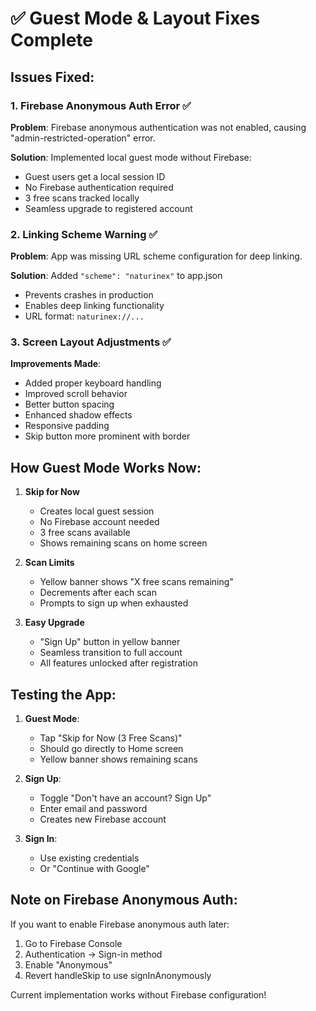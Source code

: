 # ✅ Guest Mode & Layout Fixes Complete

## Issues Fixed:

### 1. Firebase Anonymous Auth Error ✅
**Problem**: Firebase anonymous authentication was not enabled, causing "admin-restricted-operation" error.

**Solution**: Implemented local guest mode without Firebase:
- Guest users get a local session ID
- No Firebase authentication required
- 3 free scans tracked locally
- Seamless upgrade to registered account

### 2. Linking Scheme Warning ✅
**Problem**: App was missing URL scheme configuration for deep linking.

**Solution**: Added `"scheme": "naturinex"` to app.json
- Prevents crashes in production
- Enables deep linking functionality
- URL format: `naturinex://...`

### 3. Screen Layout Adjustments ✅
**Improvements Made**:
- Added proper keyboard handling
- Improved scroll behavior
- Better button spacing
- Enhanced shadow effects
- Responsive padding
- Skip button more prominent with border

## How Guest Mode Works Now:

1. **Skip for Now**
   - Creates local guest session
   - No Firebase account needed
   - 3 free scans available
   - Shows remaining scans on home screen

2. **Scan Limits**
   - Yellow banner shows "X free scans remaining"
   - Decrements after each scan
   - Prompts to sign up when exhausted

3. **Easy Upgrade**
   - "Sign Up" button in yellow banner
   - Seamless transition to full account
   - All features unlocked after registration

## Testing the App:

1. **Guest Mode**:
   - Tap "Skip for Now (3 Free Scans)"
   - Should go directly to Home screen
   - Yellow banner shows remaining scans

2. **Sign Up**:
   - Toggle "Don't have an account? Sign Up"
   - Enter email and password
   - Creates new Firebase account

3. **Sign In**:
   - Use existing credentials
   - Or "Continue with Google"

## Note on Firebase Anonymous Auth:

If you want to enable Firebase anonymous auth later:
1. Go to Firebase Console
2. Authentication → Sign-in method
3. Enable "Anonymous"
4. Revert handleSkip to use signInAnonymously

Current implementation works without Firebase configuration!